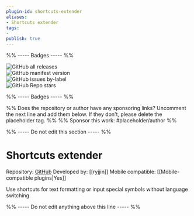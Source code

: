 ```yaml
---
plugin-id: shortcuts-extender
aliases:
- Shortcuts extender
tags: 
- 
publish: true
---
```


%% ----- Badges ----- %%

![GitHub all releases](https://img.shields.io/github/downloads/ryjjin/Obsidian-shortcuts-extender/total?color=573E7A&logo=github&style=for-the-badge)   
![GitHub manifest version](https://img.shields.io/github/manifest-json/v/ryjjin/Obsidian-shortcuts-extender?color=573E7A&logo=github&style=for-the-badge)   
![GitHub issues by-label](https://img.shields.io/github/issues/ryjjin/Obsidian-shortcuts-extender/help%20wanted?color=573E7A&logo=github&style=for-the-badge)   
![GitHub Repo stars](https://img.shields.io/github/stars/ryjjin/Obsidian-shortcuts-extender?color=573E7A&logo=github&style=for-the-badge)

%% ----- Badges ----- %%

%% Does the repository or author have any sponsoring links? Uncomment the next line and add them below. If they don't, please delete the placeholder tag. %%
%% Sponsor this work: #placeholder/author %%

%% ----- Do not edit this section ----- %%

# Shortcuts extender

Repository: [GitHub](https://github.com/ryjjin/Obsidian-shortcuts-extender)
Developed by: [[ryjjin]]
Mobile compatible: [[Mobile-compatible plugins|Yes]]

Use shortcuts for text formatting or input special symbols without language switching

%% ----- Do not edit anything above this line ----- %% 
